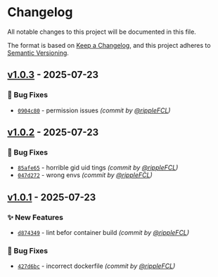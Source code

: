 # Changelog
All notable changes to this project will be documented in this file.

The format is based on [Keep a Changelog](https://keepachangelog.com/en/1.0.0/),
and this project adheres to [Semantic Versioning](https://semver.org/spec/v2.0.0.html).

## [v1.0.3] - 2025-07-23
### :bug: Bug Fixes
- [`0904c80`](https://github.com/rippleFCL/mqttsensehat/commit/0904c802c5a2b0d94f13992a0fe2e09f472e1518) - permission issues *(commit by [@rippleFCL](https://github.com/rippleFCL))*


## [v1.0.2] - 2025-07-23
### :bug: Bug Fixes
- [`85afe65`](https://github.com/rippleFCL/mqttsensehat/commit/85afe6589e53de075eb4e3cf9e4ce3f00cc85be6) - horrible gid uid tings *(commit by [@rippleFCL](https://github.com/rippleFCL))*
- [`047d272`](https://github.com/rippleFCL/mqttsensehat/commit/047d272d8f70b3f163b440680c4b5d08f2d01467) - wrong envs *(commit by [@rippleFCL](https://github.com/rippleFCL))*


## [v1.0.1] - 2025-07-23
### :sparkles: New Features
- [`d874349`](https://github.com/rippleFCL/mqttsensehat/commit/d87434930d0f36def5b8ec67382f7011738c0621) - lint befor container build *(commit by [@rippleFCL](https://github.com/rippleFCL))*

### :bug: Bug Fixes
- [`427d6bc`](https://github.com/rippleFCL/mqttsensehat/commit/427d6bc16dfbe1a0de680c5779c62df4412a0abe) - incorrect dockerfile *(commit by [@rippleFCL](https://github.com/rippleFCL))*

[v1.0.1]: https://github.com/rippleFCL/mqttsensehat/compare/v1.0.0...v1.0.1
[v1.0.2]: https://github.com/rippleFCL/mqttsensehat/compare/v1.0.1...v1.0.2
[v1.0.3]: https://github.com/rippleFCL/mqttsensehat/compare/v1.0.2...v1.0.3
